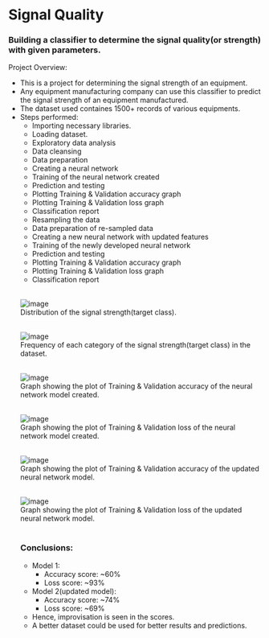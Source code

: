# Signal Quality
<h3> Building a classifier to determine the signal quality(or strength) with given parameters.</h3>

Project Overview:<br>
<ul>
  <li>This is a project for determining the signal strength of an equipment.</li>
  <li>Any equipment manufacturing company can use this classifier to predict the signal strength of an equipment manufactured.</li>
  <li>The dataset used containes 1500+ records of various equipments.</li>
  <li>Steps performed:
    <ul>
      <li>Importing necessary libraries.</li>
      <li>Loading dataset.</li>
      <li>Exploratory data analysis</li>
      <li>Data cleansing</li>
      <li>Data preparation</li>
      <li>Creating a neural network</li>
      <li>Training of the neural network created</li>
      <li>Prediction and testing</li>
      <li>Plotting Training & Validation accuracy graph</li>
      <li>Plotting Training & Validation loss graph</li>
      <li>Classification report</li>
      <li>Resampling the data</li>
      <li>Data preparation of re-sampled data</li>
      <li>Creating a new neural network with updated features</li>
      <li>Training of the newly developed neural network</li>
      <li>Prediction and testing</li>
      <li>Plotting Training & Validation accuracy graph</li>
      <li>Plotting Training & Validation loss graph</li>
      <li>Classification report</li>
   </ul>
  </li>
<br>

![image](https://user-images.githubusercontent.com/72664379/194483126-3b79a1d8-2d4a-4b74-8553-c6d7fd7e93a8.png)
<br>Distribution of the signal strength(target class).
<br><br>

![image](https://user-images.githubusercontent.com/72664379/194483530-8a8685be-3126-4fc5-9739-c4bac531cce3.png)
<br>Frequency of each category of the signal strength(target class) in the dataset.
<br><br>

  ![image](https://user-images.githubusercontent.com/72664379/194741968-c29b1729-ca35-4721-a504-8409861ec74b.png)
<br>Graph showing the plot of Training & Validation accuracy of the neural network model created.
  <br><br>
  
  ![image](https://user-images.githubusercontent.com/72664379/194741982-3230875c-da49-4244-b547-742b3556c08b.png)
<br>Graph showing the plot of Training & Validation loss of the neural network model created.
  <br><br>
  
  ![image](https://user-images.githubusercontent.com/72664379/194742041-a89da275-6485-487a-a182-d17c6f6ecd62.png)
<br>Graph showing the plot of Training & Validation accuracy of the updated neural network model.
  <br><br>

![image](https://user-images.githubusercontent.com/72664379/194742069-70146fa1-27a9-4aeb-b18d-11fd356d6f60.png)
<br>Graph showing the plot of Training & Validation loss of the updated neural network model.
  <br><br>

<h3>Conclusions:</h3>
<ul>
  <li>Model 1:
  <ul>
    <li>Accuracy score: ~60%</li>
    <li>Loss score: ~93%</li>
  </ul>
  </li>
  
  <li>Model 2(updated model):
  <ul>
    <li>Accuracy score: ~74%</li>
    <li>Loss score: ~69%</li>
  </ul>
  </li>
  <li>Hence, improvisation is seen in the scores.</li>
  <li>A better dataset could be used for better results and predictions.</li>
</ul>
